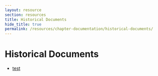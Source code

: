 ```yaml
---
layout: resource
section: resources
title: Historical Documents
hide_title: true
permalink: /resources/chapter-documentation/historical-documents/
---
```


# Historical Documents

- [test](files/test/)
